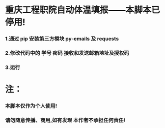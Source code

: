 # 重庆工程职院自动体温填报——本脚本已停用!
### 1.通过 pip 安装第三方模块 py-emails 及 requests
### 2.修改代码中的 学号 密码 接收和发送邮箱地址及授权码
### 3.运行
# 注：
### 本脚本仅作为个人使用!
### 请勿随意传播、商用,如有发现 本作者不承担任何责任!
